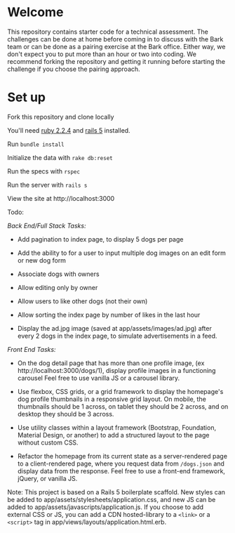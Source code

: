 # Welcome

This repository contains starter code for a technical assessment. The challenges can be done at home before coming in to discuss with the Bark team or can be done as a pairing exercise at the Bark office. Either way, we don't expect you to put more than an hour or two into coding. We recommend forking the repository and getting it running before starting the challenge if you choose the pairing approach.

# Set up

Fork this repository and clone locally

You'll need [ruby 2.2.4](https://rvm.io/rvm/install) and [rails 5](http://guides.rubyonrails.org/getting_started.html#installing-rails) installed.

Run `bundle install`

Initialize the data with `rake db:reset`

Run the specs with `rspec`

Run the server with `rails s`

View the site at http://localhost:3000


Todo:

*Back End/Full Stack Tasks:*

- Add pagination to index page, to display 5 dogs per page

- Add the ability to for a user to input multiple dog images on an edit form or new dog form

- Associate dogs with owners

- Allow editing only by owner

- Allow users to like other dogs (not their own)

- Allow sorting the index page by number of likes in the last hour

- Display the ad.jpg image (saved at app/assets/images/ad.jpg) after every 2 dogs in the index page, to simulate advertisements in a feed.

*Front End Tasks:*

- On the dog detail page that has more than one profile image, (ex http://localhost:3000/dogs/1), display profile images in a functioning carousel
Feel free to use vanilla JS or a carousel library.

- Use flexbox, CSS grids, or a grid framework to display the homepage's dog profile thumbnails in a responsive grid layout. On mobile, the thumbnails should be 1 across, on tablet they should be 2 across, and on desktop they should be 3 across.

- Use utility classes within a layout framework (Bootstrap, Foundation, Material Design, or another) to add a structured layout to the page without custom CSS.

- Refactor the homepage from its current state as a server-rendered page to a client-rendered page, where you request data from `/dogs.json` and display data from the response. Feel free to use a front-end framework, jQuery, or vanilla JS.

Note: This project is based on a Rails 5 boilerplate scaffold. New styles can be added to app/assets/stylesheets/application.css, and new JS can be added to app/assets/javascripts/application.js. If you choose to add external CSS or JS, you can add a CDN hosted-library to a `<link>` or a `<script>` tag in app/views/layouts/application.html.erb.
